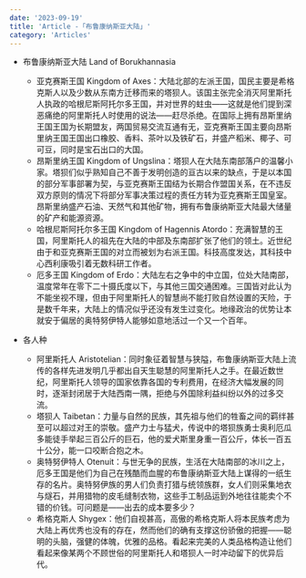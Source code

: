 ```yaml
---
date: '2023-09-19'
title: 'Article -「布鲁康纳斯亚大陆」'
category: 'Articles'
---
```


- 布鲁康纳斯亚大陆 Land of Borukhannasia
  - 亚克赛斯王国 Kingdom of Axes：大陆北部的左派王国，国民主要是希格克斯人以及少数从东南方迁移而来的塔狈人。该国主张完全消灭阿里斯托人执政的哈根尼斯阿托尔多王国，并对世界的蛀虫——这就是他们提到深恶痛绝的阿里斯托人时使用的说法——赶尽杀绝。在国际上拥有昂斯里纳王国王国为长期盟友，两国贸易交流互通有无，亚克赛斯王国主要向昂斯里纳王国王国出口橡胶、香料、茶叶以及铁矿石，并盛产稻米、椰子、可可豆，同时是宝石出口的大国。
  - 昂斯里纳王国 Kingdom of Ungslina：塔狈人在大陆东南部落户的温馨小家。塔狈们似乎熟知自己不善于发明创造的亘古以来的缺点，于是以本国的部分军事部署为契，与亚克赛斯王国结为长期合作盟国关系，在不违反双方原则的情况下将部分军事决策过程的责任方转为亚克赛斯王国皇室。昂斯里纳盛产石油、天然气和其他矿物，拥有布鲁康纳斯亚大陆最大储量的矿产和能源资源。
  - 哈根尼斯阿托尔多王国 Kingdom of Hagennis Atordo：充满智慧的王国，阿里斯托人的祖先在大陆的中部及东南部扩张了他们的领土。近世纪由于和亚克赛斯王国的对立而被划为右派王国。科技高度发达，其科技中心西利康吸引着无数科研工作者。
  - 厄多王国 Kingdom of Erdo：大陆左右之争中的中立国，位处大陆南部，温度常年在零下二十摄氏度以下，与其他三国交通困难。三国皆对此认为不能坐视不理，但由于阿里斯托人的智慧尚不能打败自然设置的天险，于是数千年来，大陆上的情况似乎还没有发生过变化。地缘政治的优势让本就安于偏居的奥特努伊特人能够如意地活过一个又一个百年。

- 各人种
  - 阿里斯托人 Aristotelian：同时象征着智慧与狭隘，布鲁康纳斯亚大陆上流传的各样先进发明几乎都出自天生聪慧的阿里斯托人之手。在最近数世纪，阿里斯托人领导的国家依靠各国的专利费用，在经济大幅发展的同时，逐渐封闭居于大陆西南一隅，拒绝与外国除利益纠纷以外的过多交流。
  - 塔狈人 Taibetan：力量与自然的民族，其先祖与他们的牲畜之间的羁绊甚至可以超过对王的崇敬。盛产力士与猛犬，传说中的塔狈族勇士奥利厄瓜多能徒手举起三百公斤的巨石，他的爱犬斯里身重一百公斤，体长一百五十公分，能一口咬断合抱之木。
  - 奥特努伊特人 Otenuit：与世无争的民族，生活在大陆南部的冰川之上，厄多王国是他们为自己在残酷而血腥的布鲁康纳斯亚大陆上谋得的一纸生存的名片。奥特努伊族的男人们负责打猎与统领族群，女人们则采集地衣与燧石，并用猎物的皮毛缝制衣物，这些手工制品运到外地往往能卖个不错的价钱。可问题是——出去的成本要多少？
  - 希格克斯人 Shygex：他们自视甚高，高傲的希格克斯人将本民族考虑为大陆上再优秀也没有的存在，然而他们的确有支撑这份骄傲的把握——聪明的头脑，强健的体魄，优雅的品格。看起来完美的人类品格构造让他们看起来像某两个不顾世俗的阿里斯托人和塔狈人一时冲动留下的优异后代。